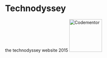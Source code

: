 # Technodyssey
the technodyssey website 2015
<a href="https://www.codementor.io"><img width="108" src="cdn.codementor.io/badges/codementor_dark@2x.png" alt="Codementor" /></a>
